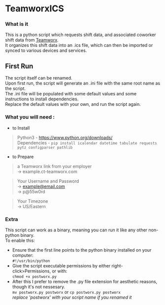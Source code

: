 # TeamworxICS  
### What is it  
This is a python script which requests shift data, and associated coworker shift data from [Teamworx](https://www.ct-teamworx.com/).  
It organizes this shift data into an .ics file, which can then be imported or synced to various devices and services.  


## First Run  
The script itself can be renamed.  
Upon first run, the script will generate an .ini file with the same root name as the script.  
The .ini file will be populated with some default values and some instructions to install dependencies.  
Replace the default values with your own, and run the script again.  

### What you will need :
- to Install 
> Python3 - https://www.python.org/downloads/  
> Dependencies - ```pip install icalendar datetime tabulate requests pytz configparser pathlib```  
  
- to Prepare
> a Teamworx link from your employer  
-> example.ct-teamworx.com  

> Your Username and Password  
-> example@email.com  
-> p@55w0rd  

> Your Timezone  
-> US/Eastern  


### Extra
This script can work as a binary, meaning you can run it like any other non-python binary.  
To enable this:
- Ensure that the first line points to the python binary installed on your computer:  
```#!/usr/bin/python```  
- Give the script executable permissions by either right-click>Permissions, or with:  
```chmod +x postworx.py```  
- After this I prefer to remove the .py file extension for aesthetic reasons, though it's not nessesary.  
```mv postworx.py postworx``` or ```cp postworx.py postworx```  
*replace 'postworx' with your script name if you renamed it*